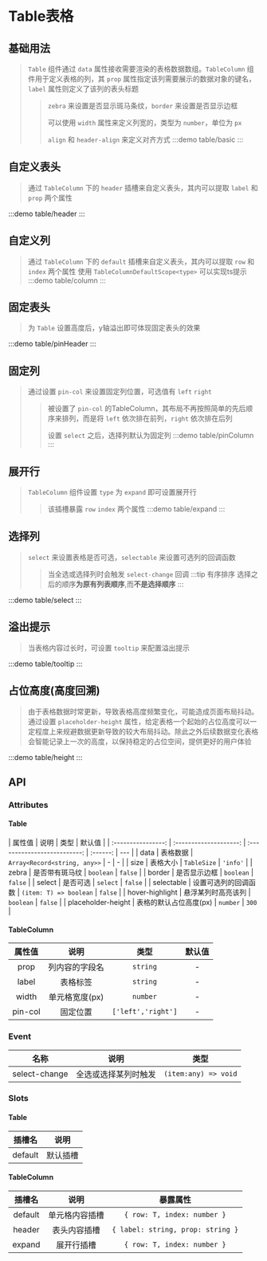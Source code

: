 # Table表格

## 基础用法

> `Table` 组件通过 `data` 属性接收需要渲染的表格数据数组。`TableColumn` 组件用于定义表格的列，其 `prop` 属性指定该列需要展示的数据对象的键名，`label` 属性则定义了该列的表头标题
>
> > `zebra` 来设置是否显示斑马条纹，`border` 来设置是否显示边框
> >
> > 可以使用 `width` 属性来定义列宽的，类型为 `number`，单位为 `px`
> >
> > `align` 和 `header-align` 来定义对齐方式
> > :::demo table/basic
> > :::

## 自定义表头

> 通过 `TableColumn` 下的 `header` 插槽来自定义表头，其内可以提取 `label` 和 `prop` 两个属性

:::demo table/header
:::

## 自定义列

> 通过 `TableColumn` 下的 `default` 插槽来自定义表头，其内可以提取 `row` 和 `index` 两个属性
> 使用 `TableColumnDefaultScope<type>` 可以实现ts提示
> :::demo table/column
> :::

## 固定表头

> 为 `Table` 设置高度后，y轴溢出即可体现固定表头的效果

:::demo table/pinHeader
:::

## 固定列

> 通过设置 `pin-col` 来设置固定列位置，可选值有 `left` `right`
>
> > 被设置了 `pin-col` 的TableColumn，其布局不再按照简单的先后顺序来排列，而是将 `left` 依次排在前列，`right` 依次排在后列
> >
> > 设置 `select` 之后，选择列默认为固定列
> > :::demo table/pinColumn
> > :::

## 展开行

> `TableColumn` 组件设置 `type` 为 `expand` 即可设置展开行
>
> > 该插槽暴露 `row` `index` 两个属性
> > :::demo table/expand
> > :::

## 选择列

> `select` 来设置表格是否可选，`selectable` 来设置可选列的回调函数
>
> > 当全选或选择列时会触发 `select-change` 回调
> > :::tip 有序排序
> > 选择之后的顺序**为原有列表顺序**,而**不是选择顺序**
> > :::

:::demo table/select
:::

## 溢出提示

> 当表格内容过长时，可设置 `tooltip` 来配置溢出提示

:::demo table/tooltip
:::

## 占位高度(高度回溯)

> 由于表格数据时常更新，导致表格高度频繁变化，可能造成页面布局抖动。通过设置 `placeholder-height` 属性，给定表格一个起始的占位高度可以一定程度上来规避数据更新导致的较大布局抖动。除此之外后续数据变化表格会智能记录上一次的高度，以保持稳定的占位空间，提供更好的用户体验

:::demo table/height
:::

## API

### Attributes

#### Table

|       属性值       |          说明          |             类型             |  默认值  |
| :----------------: | :--------------------: | :--------------------------: | :------: | --- |
|        data        |        表格数据        | `Array<Record<string, any>>` |    -     | -   |
|        size        |        表格大小        |         `TableSize`          | `'info'` |
|       zebra        |     是否带有斑马纹     |          `boolean`           | `false`  |
|       border       |      是否显示边框      |          `boolean`           | `false`  |
|       select       |        是否可选        |           `select`           | `false`  |
|     selectable     |  设置可选列的回调函数  |    `(item: T) => boolean`    | `false`  |
|  hover-highlight   |   悬浮某列时高亮该列   |          `boolean`           | `false`  |
| placeholder-height | 表格的默认占位高度(px) |           `number`           |  `300`   |

#### TableColumn

| 属性值  |      说明      |        类型        | 默认值 |
| :-----: | :------------: | :----------------: | :----: |
|  prop   | 列内容的字段名 |      `string`      |   -    |
|  label  |    表格标签    |      `string`      |   -    |
|  width  | 单元格宽度(px) |      `number`      |   -    |
| pin-col |    固定位置    | `['left','right']` |   -    |

### Event

|     名称      |         说明         |         类型         |
| :-----------: | :------------------: | :------------------: |
| select-change | 全选或选择某列时触发 | `(item:any) => void` |

### Slots

#### Table

| 插槽名  |   说明   |
| :-----: | :------: |
| default | 默认插槽 |

#### TableColumn

| 插槽名  |      说明      |             暴露属性              |
| :-----: | :------------: | :-------------------------------: |
| default | 单元格内容插槽 |    `{ row: T, index: number }`    |
| header  |  表头内容插槽  | `{ label: string, prop: string }` |
| expand  |   展开行插槽   |    `{ row: T, index: number }`    |
